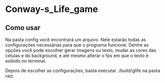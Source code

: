 # Conway-s_Life_game

## Como usar
Na pasta config você encontrará um arquivo. Nele estarão todas as configurações necessárias para que o programa funcione.
Dentre as opções você pode escolher gerar imagens ou texto, mudar as cores das células e do background, e até mesmo alterar o fps em que o texto é exibido no terminal.

Depois de escolher as configurações, basta executar ./build/glife na pasta raiz.
